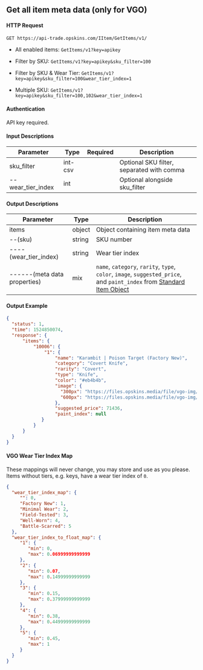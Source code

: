 ## Get all item meta data (only for VGO)

#### HTTP Request

`GET https://api-trade.opskins.com/IItem/GetItems/v1/`

- All enabled items: `GetItems/v1?key=apikey`

- Filter by SKU: `GetItems/v1?key=apikey&sku_filter=100`

- Filter by SKU & Wear Tier: `GetItems/v1?key=apikey&sku_filter=100&wear_tier_index=1`

- Multiple SKU: `GetItems/v1?key=apikey&sku_filter=100,102&wear_tier_index=1`

#### Authentication

API key required.

#### Input Descriptions

Parameter | Type | Required   | Description
--------- | -----| :--------: | -----------
sku_filter| int-csv |  | Optional SKU filter, separated with comma
--wear_tier_index | int |  | Optional alongside sku_filter

#### Output Descriptions
Parameter | Type | Description
--------- | ---- | -----------
items | object | Object containing item meta data
--(sku) | string | SKU number
----(wear_tier_index) | string | Wear tier index
------(meta data properties) | mix | `name`, `category`, `rarity`, `type`, `color`, `image`, `suggested_price`, and `paint_index` from [Standard Item Object](/IItem.md#standard-item-object)

#### Output Example
```json
{
  "status": 1,
  "time": 1524850074,
  "response": {
      "items": {
          "10006": {
              "1": {
                  "name": "Karambit | Poison Target (Factory New)",
                  "category": "Covert Knife",
                  "rarity": "Covert",
                  "type": "Knife",
                  "color": "#eb4b4b",
                  "image": {
                    "300px": "https://files.opskins.media/file/vgo-img/item/karambit-poison-target-factory-new-300.png",
                    "600px": "https://files.opskins.media/file/vgo-img/item/karambit-poison-target-factory-new-600.png"
                  },
                  "suggested_price": 71436,
                  "paint_index": null
             }
          }
      }
  }
}
```

#### VGO Wear Tier Index Map
These mappings will never change, you may store and use as you please.
Items without tiers, e.g. keys, have a wear tier index of `0`.
```json
{
  "wear_tier_index_map": {
     "": 0,
     "Factory New": 1,
     "Minimal Wear": 2,
     "Field-Tested": 3,
     "Well-Worn": 4,
     "Battle-Scarred": 5
  },
  "wear_tier_index_to_float_map": {
     "1": {
        "min": 0,
        "max": 0.06999999999999
     },
     "2": {
        "min": 0.07,
        "max": 0.14999999999999
     },
     "3": {
        "min": 0.15,
        "max": 0.37999999999999
     },
     "4": {
        "min": 0.38,
        "max": 0.44999999999999
     },
     "5": {
        "min": 0.45,
        "max": 1
     }
  }
}
```